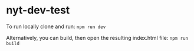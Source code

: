 # nyt-dev-test
To run locally clone and run:
`npm run dev`

Alternatively, you can build, then open the resulting index.html file:
`npm run build`
